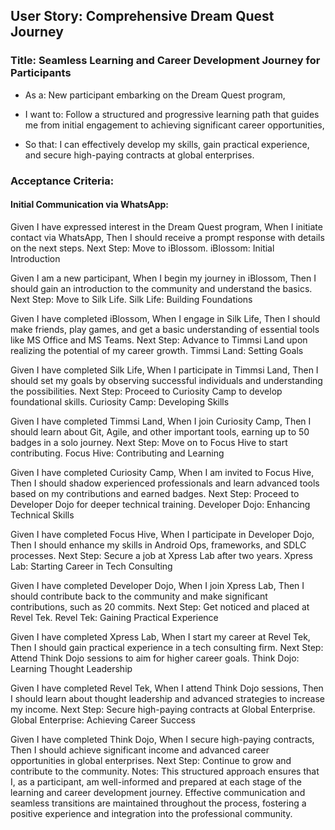 ## User Story: Comprehensive Dream Quest Journey

### Title: Seamless Learning and Career Development Journey for Participants
* As a:
New participant embarking on the Dream Quest program,

* I want to:
Follow a structured and progressive learning path that guides me from initial engagement to achieving significant career opportunities,

* So that:
I can effectively develop my skills, gain practical experience, and secure high-paying contracts at global enterprises.

### Acceptance Criteria:

#### Initial Communication via WhatsApp:

Given I have expressed interest in the Dream Quest program,
When I initiate contact via WhatsApp,
Then I should receive a prompt response with details on the next steps.
Next Step: Move to iBlossom.
iBlossom: Initial Introduction

Given I am a new participant,
When I begin my journey in iBlossom,
Then I should gain an introduction to the community and understand the basics.
Next Step: Move to Silk Life.
Silk Life: Building Foundations

Given I have completed iBlossom,
When I engage in Silk Life,
Then I should make friends, play games, and get a basic understanding of essential tools like MS Office and MS Teams.
Next Step: Advance to Timmsi Land upon realizing the potential of my career growth.
Timmsi Land: Setting Goals

Given I have completed Silk Life,
When I participate in Timmsi Land,
Then I should set my goals by observing successful individuals and understanding the possibilities.
Next Step: Proceed to Curiosity Camp to develop foundational skills.
Curiosity Camp: Developing Skills

Given I have completed Timmsi Land,
When I join Curiosity Camp,
Then I should learn about Git, Agile, and other important tools, earning up to 50 badges in a solo journey.
Next Step: Move on to Focus Hive to start contributing.
Focus Hive: Contributing and Learning

Given I have completed Curiosity Camp,
When I am invited to Focus Hive,
Then I should shadow experienced professionals and learn advanced tools based on my contributions and earned badges.
Next Step: Proceed to Developer Dojo for deeper technical training.
Developer Dojo: Enhancing Technical Skills

Given I have completed Focus Hive,
When I participate in Developer Dojo,
Then I should enhance my skills in Android Ops, frameworks, and SDLC processes.
Next Step: Secure a job at Xpress Lab after two years.
Xpress Lab: Starting Career in Tech Consulting

Given I have completed Developer Dojo,
When I join Xpress Lab,
Then I should contribute back to the community and make significant contributions, such as 20 commits.
Next Step: Get noticed and placed at Revel Tek.
Revel Tek: Gaining Practical Experience

Given I have completed Xpress Lab,
When I start my career at Revel Tek,
Then I should gain practical experience in a tech consulting firm.
Next Step: Attend Think Dojo sessions to aim for higher career goals.
Think Dojo: Learning Thought Leadership

Given I have completed Revel Tek,
When I attend Think Dojo sessions,
Then I should learn about thought leadership and advanced strategies to increase my income.
Next Step: Secure high-paying contracts at Global Enterprise.
Global Enterprise: Achieving Career Success

Given I have completed Think Dojo,
When I secure high-paying contracts,
Then I should achieve significant income and advanced career opportunities in global enterprises.
Next Step: Continue to grow and contribute to the community.
Notes:
This structured approach ensures that I, as a participant, am well-informed and prepared at each stage of the learning and career development journey.
Effective communication and seamless transitions are maintained throughout the process, fostering a positive experience and integration into the professional community.
